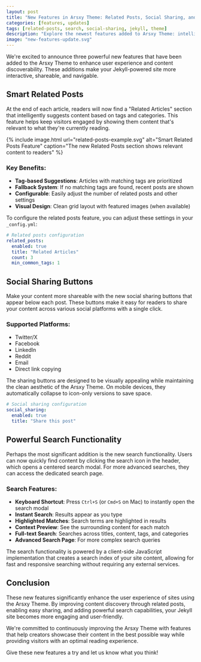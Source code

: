 ```yaml
---
layout: post
title: "New Features in Arsxy Theme: Related Posts, Social Sharing, and Search"
categories: [features, updates]
tags: [related-posts, search, social-sharing, jekyll, theme]
description: "Explore the newest features added to Arsxy Theme: intelligent related posts suggestions, social sharing buttons for enhanced content distribution, and a powerful search functionality."
image: "new-features-update.svg"
---
```


We're excited to announce three powerful new features that have been added to the Arsxy Theme to enhance user experience and content discoverability. These additions make your Jekyll-powered site more interactive, shareable, and navigable.

## Smart Related Posts

At the end of each article, readers will now find a "Related Articles" section that intelligently suggests content based on tags and categories. This feature helps keep visitors engaged by showing them content that's relevant to what they're currently reading.

{% include image.html url="related-posts-example.svg" alt="Smart Related Posts Feature" caption="The new Related Posts section shows relevant content to readers" %}

### Key Benefits:
- **Tag-based Suggestions**: Articles with matching tags are prioritized
- **Fallback System**: If no matching tags are found, recent posts are shown
- **Configurable**: Easily adjust the number of related posts and other settings
- **Visual Design**: Clean grid layout with featured images (when available)

To configure the related posts feature, you can adjust these settings in your `_config.yml`:

```yaml
# Related posts configuration
related_posts:
  enabled: true
  title: "Related Articles"
  count: 3
  min_common_tags: 1
```

## Social Sharing Buttons

Make your content more shareable with the new social sharing buttons that appear below each post. These buttons make it easy for readers to share your content across various social platforms with a single click.

### Supported Platforms:
- Twitter/X
- Facebook
- LinkedIn
- Reddit
- Email
- Direct link copying

The sharing buttons are designed to be visually appealing while maintaining the clean aesthetic of the Arsxy Theme. On mobile devices, they automatically collapse to icon-only versions to save space.

```yaml
# Social sharing configuration
social_sharing:
  enabled: true
  title: "Share this post"
```

## Powerful Search Functionality

Perhaps the most significant addition is the new search functionality. Users can now quickly find content by clicking the search icon in the header, which opens a centered search modal. For more advanced searches, they can access the dedicated search page.

### Search Features:
- **Keyboard Shortcut**: Press `Ctrl+S` (or `Cmd+S` on Mac) to instantly open the search modal
- **Instant Search**: Results appear as you type
- **Highlighted Matches**: Search terms are highlighted in results
- **Context Preview**: See the surrounding content for each match
- **Full-text Search**: Searches across titles, content, tags, and categories
- **Advanced Search Page**: For more complex search queries

The search functionality is powered by a client-side JavaScript implementation that creates a search index of your site content, allowing for fast and responsive searching without requiring any external services.

## Conclusion

These new features significantly enhance the user experience of sites using the Arsxy Theme. By improving content discovery through related posts, enabling easy sharing, and adding powerful search capabilities, your Jekyll site becomes more engaging and user-friendly.

We're committed to continuously improving the Arsxy Theme with features that help creators showcase their content in the best possible way while providing visitors with an optimal reading experience.

Give these new features a try and let us know what you think!